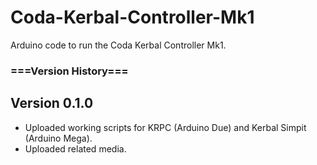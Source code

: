 # Coda-Kerbal-Controller-Mk1
Arduino code to run the Coda Kerbal Controller Mk1.

### ===Version History===

## Version 0.1.0
- Uploaded working scripts for KRPC (Arduino Due) and Kerbal Simpit (Arduino Mega).
- Uploaded related media.
